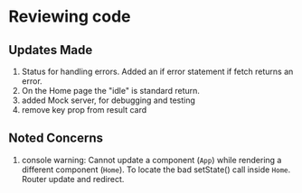 # Reviewing code  

## Updates Made
1. Status for handling errors. Added an if error statement if fetch returns an error.
2. On the Home page the "idle" is standard return. 
3. added Mock server, for debugging and testing 
4. remove key prop from result card



## Noted Concerns
1. console warning: Cannot update a component (`App`) while rendering a different component (`Home`). To locate the bad setState() call inside `Home`. Router update and redirect. 